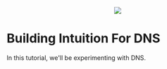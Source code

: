 <p align= "center">
<img src= "https://imgur.com/tCJkSAi.png"/>
</p>

<h1>Building Intuition For DNS</h1>
In this tutorial, we'll be experimenting with DNS. 
